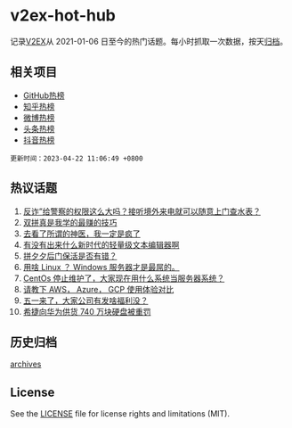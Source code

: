 # v2ex-hot-hub

 记录[V2EX](https://www.v2ex.com/)从 2021-01-06 日至今的热门话题。每小时抓取一次数据，按天[归档](archives)。
 
 ## 相关项目

- [GitHub热榜](https://github.com/lonnyzhang423/github-hot-hub)
- [知乎热榜](https://github.com/lonnyzhang423/zhihu-hot-hub)
- [微博热榜](https://github.com/lonnyzhang423/weibo-hot-hub)
- [头条热榜](https://github.com/lonnyzhang423/toutiao-hot-hub)
- [抖音热榜](https://github.com/lonnyzhang423/douyin-hot-hub)


 `更新时间：2023-04-22 11:06:49 +0800`

## 热议话题

1. [反诈”给警察的权限这么大吗？接听境外来电就可以随意上门查水表？](https://www.v2ex.com/t/934314)
1. [双拼真是我学的最赚的技巧](https://www.v2ex.com/t/934298)
1. [去看了所谓的神医，我一定是疯了](https://www.v2ex.com/t/934323)
1. [有没有出来什么新时代的轻量级文本编辑器啊](https://www.v2ex.com/t/934332)
1. [拼夕夕后门保活是否有错？](https://www.v2ex.com/t/934361)
1. [用啥 Linux ？ Windows 服务器才是最屌的。](https://www.v2ex.com/t/934334)
1. [CentOs 停止维护了，大家现在用什么系统当服务器系统？](https://www.v2ex.com/t/934262)
1. [请教下 AWS， Azure， GCP 使用体验对比](https://www.v2ex.com/t/934279)
1. [五一来了，大家公司有发啥福利没？](https://www.v2ex.com/t/934267)
1. [希捷向华为供货 740 万块硬盘被重罚](https://www.v2ex.com/t/934406)

## 历史归档

[archives](archives)

## License

See the [LICENSE](LICENSE) file for license rights and limitations (MIT).

